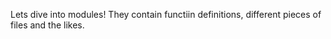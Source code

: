 Lets dive into modules!
They contain functiin definitions, different pieces of files and the likes.
